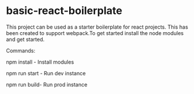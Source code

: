 # basic-react-boilerplate

This project can be used as a starter boilerplate for react projects. This has been created to support webpack.To get started install the node modules and get started.

Commands:

npm install - Install modules

npm run start - Run dev instance

npm run build- Run prod instance
